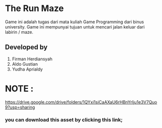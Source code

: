 # The Run Maze

Game ini adalah tugas dari mata kuliah Game Programming dari binus university.
Game ini mempunyai tujuan untuk mencari jalan keluar dari labirin / maze. 

## Developed by
1. Firman Herdiansyah
2. Aldo Gustian
3. Yudha Aprialdy

# NOTE : 

https://drive.google.com/drive/folders/1QYxi1siCaAXaU6rHBnYrlju1e3V7Quo9?usp=sharing
### you can download this asset by clicking this link;


